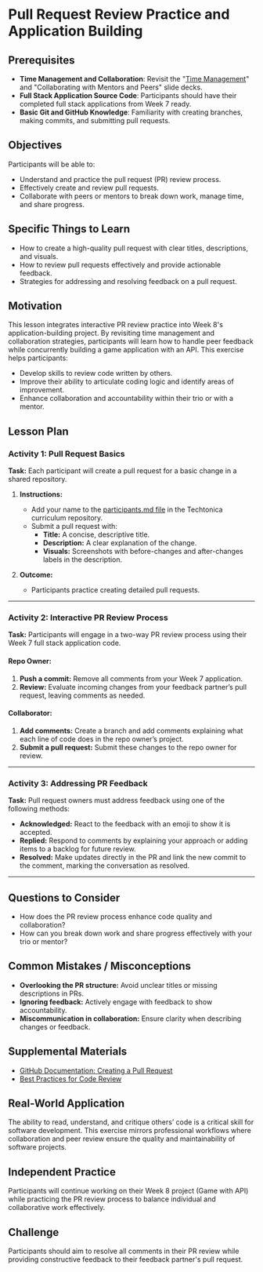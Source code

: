 # Pull Request Review Practice and Application Building

## Prerequisites
- **Time Management and Collaboration**: Revisit the "[Time Management](https://docs.google.com/presentation/d/1VGlfYtWXQ8TEXsq4Bad0k2WZ-mK02hI3UwVXrfuUpPA/edit#slide=id.g23e19df823_0_0)" and "Collaborating with Mentors and Peers" slide decks.
- **Full Stack Application Source Code**: Participants should have their completed full stack applications from Week 7 ready.
- **Basic Git and GitHub Knowledge**: Familiarity with creating branches, making commits, and submitting pull requests.

## Objectives
Participants will be able to:
- Understand and practice the pull request (PR) review process.
- Effectively create and review pull requests.
- Collaborate with peers or mentors to break down work, manage time, and share progress.

## Specific Things to Learn
- How to create a high-quality pull request with clear titles, descriptions, and visuals.
- How to review pull requests effectively and provide actionable feedback.
- Strategies for addressing and resolving feedback on a pull request.

## Motivation
This lesson integrates interactive PR review practice into Week 8's application-building project. By revisiting time management and collaboration strategies, participants will learn how to handle peer feedback while concurrently building a game application with an API. This exercise helps participants:
- Develop skills to review code written by others.
- Improve their ability to articulate coding logic and identify areas of improvement.
- Enhance collaboration and accountability within their trio or with a mentor.

## Lesson Plan

### Activity 1: Pull Request Basics
**Task:** Each participant will create a pull request for a basic change in a shared repository.  

1. **Instructions:**
   - Add your name to the [participants.md file](https://github.com/Techtonica/curriculum/blob/main/practice/participants.md) in the Techtonica curriculum repository.
   - Submit a pull request with:
     - **Title:** A concise, descriptive title.
     - **Description:** A clear explanation of the change.
     - **Visuals:** Screenshots with before-changes and after-changes labels in the description.

2. **Outcome:** 
   - Participants practice creating detailed pull requests.

---

### Activity 2: Interactive PR Review Process
**Task:** Participants will engage in a two-way PR review process using their Week 7 full stack application code.  

#### Repo Owner:
1. **Push a commit:** Remove all comments from your Week 7 application.
2. **Review:** Evaluate incoming changes from your feedback partner’s pull request, leaving comments as needed.

#### Collaborator:
1. **Add comments:** Create a branch and add comments explaining what each line of code does in the repo owner’s project.
2. **Submit a pull request:** Submit these changes to the repo owner for review.

---

### Activity 3: Addressing PR Feedback
**Task:** Pull request owners must address feedback using one of the following methods:  
- **Acknowledged:** React to the feedback with an emoji to show it is accepted.  
- **Replied:** Respond to comments by explaining your approach or adding items to a backlog for future review.  
- **Resolved:** Make updates directly in the PR and link the new commit to the comment, marking the conversation as resolved.  

---

## Questions to Consider
- How does the PR review process enhance code quality and collaboration?  
- How can you break down work and share progress effectively with your trio or mentor?  

## Common Mistakes / Misconceptions
- **Overlooking the PR structure:** Avoid unclear titles or missing descriptions in PRs.  
- **Ignoring feedback:** Actively engage with feedback to show accountability.  
- **Miscommunication in collaboration:** Ensure clarity when describing changes or feedback.  

## Supplemental Materials
- [GitHub Documentation: Creating a Pull Request](https://docs.github.com/en/pull-requests)  
- [Best Practices for Code Review](https://google.github.io/eng-practices/review/)  

## Real-World Application
The ability to read, understand, and critique others’ code is a critical skill for software development. This exercise mirrors professional workflows where collaboration and peer review ensure the quality and maintainability of software projects.  

## Independent Practice
Participants will continue working on their Week 8 project (Game with API) while practicing the PR review process to balance individual and collaborative work effectively.

## Challenge
Participants should aim to resolve all comments in their PR review while providing constructive feedback to their feedback partner's pull request.
